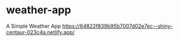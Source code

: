 # weather-app
A Simple Weather App 
https://64822f839b95b7007d02e7ec--shiny-centaur-023c4a.netlify.app/
